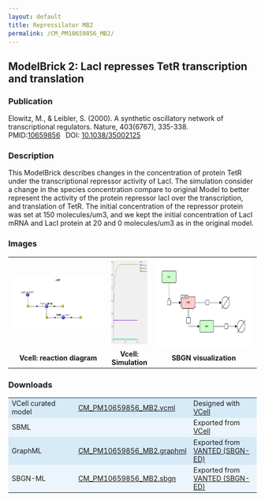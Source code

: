 ```yaml
---
layout: default
title: Repressilator MB2
permalink: /CM_PM10659856_MB2/
---
```

## ModelBrick 2: LacI represses TetR transcription and translation
### Publication 

Elowitz, M., & Leibler, S. (2000). A synthetic oscillatory network of transcriptional regulators. Nature, 403(6767), 335-338. <br/>
PMID:<a href="https://www.ncbi.nlm.nih.gov/pubmed/10659856">10659856</a>&ensp; 
DOI: <a href="https://doi.org/10.1038/35002125"> 10.1038/35002125</a>&ensp;

### Description

This ModelBrick describes changes in the concentration of protein TetR under the transcriptional repressor activity of LacI. The simulation consider a change in the species concentration compare to original Model to better represent the activity of the protein repressor lacI over the transcription, and translation of TetR. The initial concentration of the repressor protein was set at 150 molecules/um3, and we kept the initial concentration of LacI mRNA and LacI protein at 20 and 0 molecules/um3 as in the original model.

### Images
<center>
 <table> 
 <tr>
  <td align="center" width="280">
    <a href="https://modelbricks.github.io/images/Vcellimages/CM_PM10659856_MB2_Vcell_diagram.PNG">
   <img align="center" src="/images/Vcellimages/CM_PM10659856_MB2_Vcell_diagram.PNG"/></a></td>
  <td align="center" >
    <a href="https://modelbricks.github.io/images/Vcellimages/CM_PM10659856_MB2_Vcell_sim.PNG">
    <img align="center" src="/images/Vcellimages/CM_PM10659856_MB2_Vcell_sim.PNG" height="170"/></a></td>
  <td align="center" width="280">
    <a href="https://modelbricks.github.io/images/SBGNfiles/CM_PM10659856_MB2_SBGN.PNG">
    <img align="center" src="/images/SBGNfiles/CM_PM10659856_MB2_SBGN.PNG" height="180"> </a></td>
 </tr>
 <tr>
  <td align="center"><strong> Vcell: reaction diagram </strong></td>
  <td align="center"><strong> Vcell: Simulation </strong> </td>
  <td align="center"><strong> SBGN visualization </strong></td>
   </tr>
 </table>
</center>

### Downloads 

<center>
 <table>
  <td width="33%" bgcolor="#D6EAF8">VCell curated model </td>
  <td width="33%" bgcolor="#D6EAF8"><a href="/modelbricks/VCML_SBMLfiles/CM_PM10659856_MB2.vcml">CM_PM10659856_MB2.vcml</a></td>
  <td width="33%" bgcolor="#D6EAF8"> Designed with <a href="http://vcell.org"> VCell</a></td>
  <tr>
   <td bgcolor="#EBF5FB">SBML </td>
   <td bgcolor="#EBF5FB"><!--<a href="/modelbricks/VCML_SBMLfiles/CM_PM10659856_MB2.xml">CM_PM10659856_MB2.xml download</a>--></td>
   <td bgcolor="#EBF5FB"> Exported from <a href="http://vcell.org"> VCell</a></td>
  </tr>
  <tr>
   <td bgcolor="#D6EAF8">GraphML </td>
   <td bgcolor="#D6EAF8"><a href="/modelbricks/SBGNexecutablefiles/CM_PM10659856_MB2.graphml">CM_PM10659856_MB2.graphml</a></td>
   <td bgcolor="#D6EAF8"> Exported from <a href="https://immersive-analytics.infotech.monash.edu/vanted/addons/sbgn-ed/">VANTED (SBGN-ED)</a></td>
  </tr>
  <tr>
   <td bgcolor="#EBF5FB">SBGN-ML </td>
   <td bgcolor="#EBF5FB"><a href="/modelbricks/SBGNexecutablefiles/CM_PM10659856_MB2.sbgn">CM_PM10659856_MB2.sbgn</a></td>
   <td bgcolor="#EBF5FB"> Exported from <a href="https://immersive-analytics.infotech.monash.edu/vanted/addons/sbgn-ed/">VANTED (SBGN-ED)</a></td>
  </tr>
 </table>
</center>
 
 
